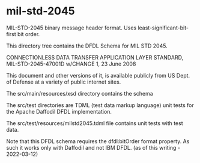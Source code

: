 mil-std-2045
============

MIL-STD-2045 binary message header format. Uses least-significant-bit-first bit order.

This directory tree contains the DFDL Schema for MIL STD 2045.

   CONNECTIONLESS DATA TRANSFER APPLICATION LAYER STANDARD, 
   MIL-STD-2045-47001D w/CHANGE 1, 23 June 2008 

This document and other versions of it, is available publicly from US Dept. of Defense at a variety of public internet sites. 

The src/main/resources/xsd directory contains the schema

The src/test directories are TDML (test data markup language) unit tests for
the Apache Daffodil DFDL implementation.

The src/test/resources/milstd2045.tdml file contains unit tests with test data.

Note that this DFDL schema requires the dfdl:bitOrder format property. 
As such it works only with Daffodil and not IBM DFDL. (as of this writing - 2022-03-12)


